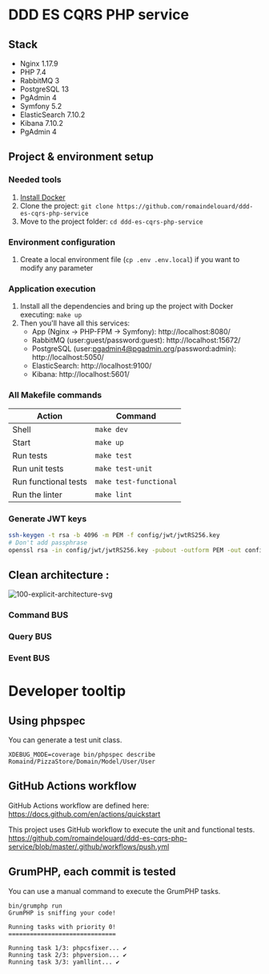 # DDD ES CQRS PHP service

## Stack

- Nginx 1.17.9
- PHP 7.4
- RabbitMQ 3
- PostgreSQL 13
- PgAdmin 4
- Symfony 5.2
- ElasticSearch 7.10.2
- Kibana 7.10.2
- PgAdmin 4

## Project & environment setup

### Needed tools

1. [Install Docker](https://www.docker.com/get-started)
2. Clone the project: `git clone https://github.com/romaindelouard/ddd-es-cqrs-php-service`
3. Move to the project folder: `cd ddd-es-cqrs-php-service`

### Environment configuration

1. Create a local environment file (`cp .env .env.local`) if you want to modify any parameter

### Application execution

1. Install all the dependencies and bring up the project with Docker executing: `make up`
2. Then you'll have all this services:
   - App (Nginx -> PHP-FPM -> Symfony): http://localhost:8080/
   - RabbitMQ (user:guest/password:guest): http://localhost:15672/
   - PostgreSQL (user:pgadmin4@pgadmin.org/password:admin): http://localhost:5050/
   - ElasticSearch: http://localhost:9100/
   - Kibana: http://localhost:5601/

### All Makefile commands

| Action               | Command                |
| -------------------- | ---------------------- |
| Shell                | `make dev`             |
| Start                | `make up`              |
| Run tests            | `make test`            |
| Run unit tests       | `make test-unit`       |
| Run functional tests | `make test-functional` |
| Run the linter       | `make lint`            |

### Generate JWT keys

```bash
ssh-keygen -t rsa -b 4096 -m PEM -f config/jwt/jwtRS256.key
# Don't add passphrase
openssl rsa -in config/jwt/jwtRS256.key -pubout -outform PEM -out config/jwt/jwtRS256.key.pub
```

## Clean architecture :

![100-explicit-architecture-svg](https://user-images.githubusercontent.com/181649/107484965-6e478200-6b83-11eb-833c-fda0492680f6.png)

### Command BUS

### Query BUS

### Event BUS

# Developer tooltip

## Using phpspec

You can generate a test unit class.

```
XDEBUG_MODE=coverage bin/phpspec describe Romaind/PizzaStore/Domain/Model/User/User
```

## GitHub Actions workflow

GitHub Actions workflow are defined here: https://docs.github.com/en/actions/quickstart

This project uses GitHub workflow to execute the unit and functional tests.
https://github.com/romaindelouard/ddd-es-cqrs-php-service/blob/master/.github/workflows/push.yml

## GrumPHP, each commit is tested

You can use a manual command to execute the GrumPHP tasks.

```
bin/grumphp run
GrumPHP is sniffing your code!

Running tasks with priority 0!
==============================

Running task 1/3: phpcsfixer... ✔
Running task 2/3: phpversion... ✔
Running task 3/3: yamllint... ✔
```
